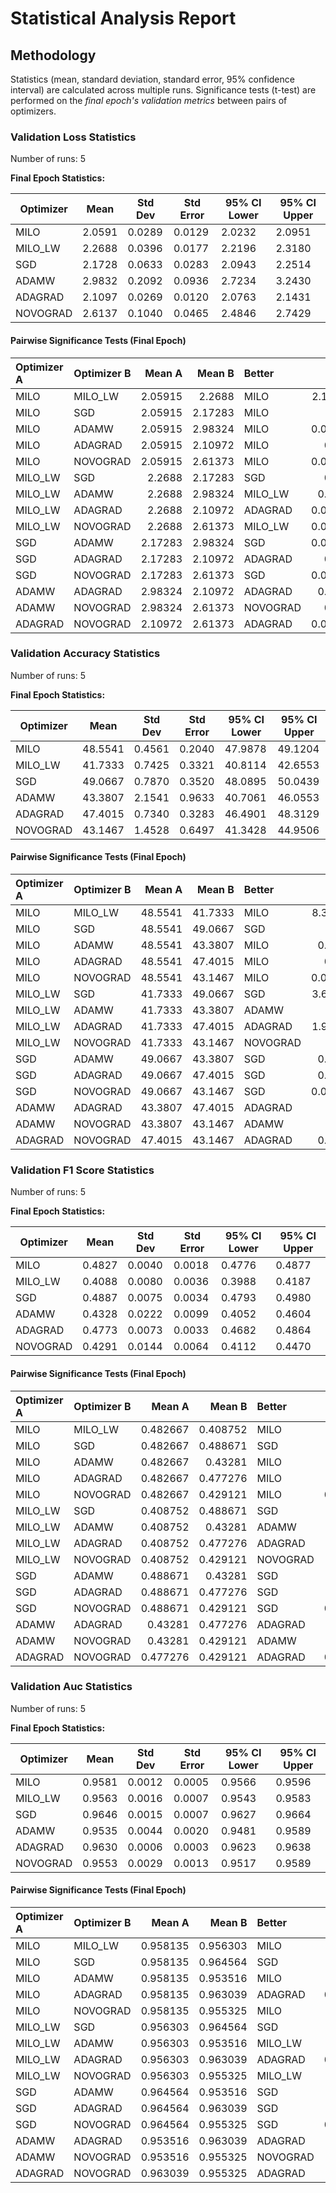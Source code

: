# Statistical Analysis Report

## Methodology

Statistics (mean, standard deviation, standard error, 95% confidence interval) are calculated across multiple runs.
Significance tests (t-test) are performed on the *final epoch's validation metrics* between pairs of optimizers.

### Validation Loss Statistics

Number of runs: 5

**Final Epoch Statistics:**

| Optimizer | Mean | Std Dev | Std Error | 95% CI Lower | 95% CI Upper |
|-----------|------|---------|-----------|--------------|--------------|
| MILO | 2.0591 | 0.0289 | 0.0129 | 2.0232 | 2.0951 |
| MILO_LW | 2.2688 | 0.0396 | 0.0177 | 2.2196 | 2.3180 |
| SGD | 2.1728 | 0.0633 | 0.0283 | 2.0943 | 2.2514 |
| ADAMW | 2.9832 | 0.2092 | 0.0936 | 2.7234 | 3.2430 |
| ADAGRAD | 2.1097 | 0.0269 | 0.0120 | 2.0763 | 2.1431 |
| NOVOGRAD | 2.6137 | 0.1040 | 0.0465 | 2.4846 | 2.7429 |

#### Pairwise Significance Tests (Final Epoch)

| Optimizer A   | Optimizer B   |   Mean A |   Mean B | Better   |     p-value | Significant   | Metric                |
|:--------------|:--------------|---------:|---------:|:---------|------------:|:--------------|:----------------------|
| MILO          | MILO_LW       |  2.05915 |  2.2688  | MILO     | 2.15342e-05 | ***           | final_validation_loss |
| MILO          | SGD           |  2.05915 |  2.17283 | MILO     | 0.012015    | *             | final_validation_loss |
| MILO          | ADAMW         |  2.05915 |  2.98324 | MILO     | 0.000507494 | ***           | final_validation_loss |
| MILO          | ADAGRAD       |  2.05915 |  2.10972 | MILO     | 0.0212144   | *             | final_validation_loss |
| MILO          | NOVOGRAD      |  2.05915 |  2.61373 | MILO     | 0.000143588 | ***           | final_validation_loss |
| MILO_LW       | SGD           |  2.2688  |  2.17283 | SGD      | 0.0248967   | *             | final_validation_loss |
| MILO_LW       | ADAMW         |  2.2688  |  2.98324 | MILO_LW  | 0.00127816  | **            | final_validation_loss |
| MILO_LW       | ADAGRAD       |  2.2688  |  2.10972 | ADAGRAD  | 0.000141581 | ***           | final_validation_loss |
| MILO_LW       | NOVOGRAD      |  2.2688  |  2.61373 | MILO_LW  | 0.000861041 | ***           | final_validation_loss |
| SGD           | ADAMW         |  2.17283 |  2.98324 | SGD      | 0.000545413 | ***           | final_validation_loss |
| SGD           | ADAGRAD       |  2.17283 |  2.10972 | ADAGRAD  | 0.0911441   |               | final_validation_loss |
| SGD           | NOVOGRAD      |  2.17283 |  2.61373 | SGD      | 0.000115492 | ***           | final_validation_loss |
| ADAMW         | ADAGRAD       |  2.98324 |  2.10972 | ADAGRAD  | 0.00064773  | ***           | final_validation_loss |
| ADAMW         | NOVOGRAD      |  2.98324 |  2.61373 | NOVOGRAD | 0.0127557   | *             | final_validation_loss |
| ADAGRAD       | NOVOGRAD      |  2.10972 |  2.61373 | ADAGRAD  | 0.000238177 | ***           | final_validation_loss |

### Validation Accuracy Statistics

Number of runs: 5

**Final Epoch Statistics:**

| Optimizer | Mean | Std Dev | Std Error | 95% CI Lower | 95% CI Upper |
|-----------|------|---------|-----------|--------------|--------------|
| MILO | 48.5541 | 0.4561 | 0.2040 | 47.9878 | 49.1204 |
| MILO_LW | 41.7333 | 0.7425 | 0.3321 | 40.8114 | 42.6553 |
| SGD | 49.0667 | 0.7870 | 0.3520 | 48.0895 | 50.0439 |
| ADAMW | 43.3807 | 2.1541 | 0.9633 | 40.7061 | 46.0553 |
| ADAGRAD | 47.4015 | 0.7340 | 0.3283 | 46.4901 | 48.3129 |
| NOVOGRAD | 43.1467 | 1.4528 | 0.6497 | 41.3428 | 44.9506 |

#### Pairwise Significance Tests (Final Epoch)

| Optimizer A   | Optimizer B   |   Mean A |   Mean B | Better   |     p-value | Significant   | Metric                    |
|:--------------|:--------------|---------:|---------:|:---------|------------:|:--------------|:--------------------------|
| MILO          | MILO_LW       |  48.5541 |  41.7333 | MILO     | 8.33984e-07 | ***           | final_validation_accuracy |
| MILO          | SGD           |  48.5541 |  49.0667 | SGD      | 0.251539    |               | final_validation_accuracy |
| MILO          | ADAMW         |  48.5541 |  43.3807 | MILO     | 0.00493794  | **            | final_validation_accuracy |
| MILO          | ADAGRAD       |  48.5541 |  47.4015 | MILO     | 0.0215721   | *             | final_validation_accuracy |
| MILO          | NOVOGRAD      |  48.5541 |  43.1467 | MILO     | 0.000626779 | ***           | final_validation_accuracy |
| MILO_LW       | SGD           |  41.7333 |  49.0667 | SGD      | 3.68144e-07 | ***           | final_validation_accuracy |
| MILO_LW       | ADAMW         |  41.7333 |  43.3807 | ADAMW    | 0.167589    |               | final_validation_accuracy |
| MILO_LW       | ADAGRAD       |  41.7333 |  47.4015 | ADAGRAD  | 1.96555e-06 | ***           | final_validation_accuracy |
| MILO_LW       | NOVOGRAD      |  41.7333 |  43.1467 | NOVOGRAD | 0.101219    |               | final_validation_accuracy |
| SGD           | ADAMW         |  49.0667 |  43.3807 | SGD      | 0.00254189  | **            | final_validation_accuracy |
| SGD           | ADAGRAD       |  49.0667 |  47.4015 | SGD      | 0.00863282  | **            | final_validation_accuracy |
| SGD           | NOVOGRAD      |  49.0667 |  43.1467 | SGD      | 0.000176355 | ***           | final_validation_accuracy |
| ADAMW         | ADAGRAD       |  43.3807 |  47.4015 | ADAGRAD  | 0.011211    | *             | final_validation_accuracy |
| ADAMW         | NOVOGRAD      |  43.3807 |  43.1467 | ADAMW    | 0.846064    |               | final_validation_accuracy |
| ADAGRAD       | NOVOGRAD      |  47.4015 |  43.1467 | ADAGRAD  | 0.00116168  | **            | final_validation_accuracy |

### Validation F1 Score Statistics

Number of runs: 5

**Final Epoch Statistics:**

| Optimizer | Mean | Std Dev | Std Error | 95% CI Lower | 95% CI Upper |
|-----------|------|---------|-----------|--------------|--------------|
| MILO | 0.4827 | 0.0040 | 0.0018 | 0.4776 | 0.4877 |
| MILO_LW | 0.4088 | 0.0080 | 0.0036 | 0.3988 | 0.4187 |
| SGD | 0.4887 | 0.0075 | 0.0034 | 0.4793 | 0.4980 |
| ADAMW | 0.4328 | 0.0222 | 0.0099 | 0.4052 | 0.4604 |
| ADAGRAD | 0.4773 | 0.0073 | 0.0033 | 0.4682 | 0.4864 |
| NOVOGRAD | 0.4291 | 0.0144 | 0.0064 | 0.4112 | 0.4470 |

#### Pairwise Significance Tests (Final Epoch)

| Optimizer A   | Optimizer B   |   Mean A |   Mean B | Better   |     p-value | Significant   | Metric                    |
|:--------------|:--------------|---------:|---------:|:---------|------------:|:--------------|:--------------------------|
| MILO          | MILO_LW       | 0.482667 | 0.408752 | MILO     | 1.84646e-06 | ***           | final_validation_f1_score |
| MILO          | SGD           | 0.482667 | 0.488671 | SGD      | 0.165857    |               | final_validation_f1_score |
| MILO          | ADAMW         | 0.482667 | 0.43281  | MILO     | 0.00660849  | **            | final_validation_f1_score |
| MILO          | ADAGRAD       | 0.482667 | 0.477276 | MILO     | 0.198653    |               | final_validation_f1_score |
| MILO          | NOVOGRAD      | 0.482667 | 0.429121 | MILO     | 0.000700143 | ***           | final_validation_f1_score |
| MILO_LW       | SGD           | 0.408752 | 0.488671 | SGD      | 2.11723e-07 | ***           | final_validation_f1_score |
| MILO_LW       | ADAMW         | 0.408752 | 0.43281  | ADAMW    | 0.0713077   |               | final_validation_f1_score |
| MILO_LW       | ADAGRAD       | 0.408752 | 0.477276 | ADAGRAD  | 6.59075e-07 | ***           | final_validation_f1_score |
| MILO_LW       | NOVOGRAD      | 0.408752 | 0.429121 | NOVOGRAD | 0.03125     | *             | final_validation_f1_score |
| SGD           | ADAMW         | 0.488671 | 0.43281  | SGD      | 0.00329766  | **            | final_validation_f1_score |
| SGD           | ADAGRAD       | 0.488671 | 0.477276 | SGD      | 0.0415429   | *             | final_validation_f1_score |
| SGD           | NOVOGRAD      | 0.488671 | 0.429121 | SGD      | 0.000173012 | ***           | final_validation_f1_score |
| ADAMW         | ADAGRAD       | 0.43281  | 0.477276 | ADAGRAD  | 0.00857763  | **            | final_validation_f1_score |
| ADAMW         | NOVOGRAD      | 0.43281  | 0.429121 | ADAMW    | 0.764453    |               | final_validation_f1_score |
| ADAGRAD       | NOVOGRAD      | 0.477276 | 0.429121 | ADAGRAD  | 0.000573554 | ***           | final_validation_f1_score |

### Validation Auc Statistics

Number of runs: 5

**Final Epoch Statistics:**

| Optimizer | Mean | Std Dev | Std Error | 95% CI Lower | 95% CI Upper |
|-----------|------|---------|-----------|--------------|--------------|
| MILO | 0.9581 | 0.0012 | 0.0005 | 0.9566 | 0.9596 |
| MILO_LW | 0.9563 | 0.0016 | 0.0007 | 0.9543 | 0.9583 |
| SGD | 0.9646 | 0.0015 | 0.0007 | 0.9627 | 0.9664 |
| ADAMW | 0.9535 | 0.0044 | 0.0020 | 0.9481 | 0.9589 |
| ADAGRAD | 0.9630 | 0.0006 | 0.0003 | 0.9623 | 0.9638 |
| NOVOGRAD | 0.9553 | 0.0029 | 0.0013 | 0.9517 | 0.9589 |

#### Pairwise Significance Tests (Final Epoch)

| Optimizer A   | Optimizer B   |   Mean A |   Mean B | Better   |     p-value | Significant   | Metric               |
|:--------------|:--------------|---------:|---------:|:---------|------------:|:--------------|:---------------------|
| MILO          | MILO_LW       | 0.958135 | 0.956303 | MILO     | 0.0782825   |               | final_validation_auc |
| MILO          | SGD           | 0.958135 | 0.964564 | SGD      | 9.05589e-05 | ***           | final_validation_auc |
| MILO          | ADAMW         | 0.958135 | 0.953516 | MILO     | 0.0763052   |               | final_validation_auc |
| MILO          | ADAGRAD       | 0.958135 | 0.963039 | ADAGRAD  | 0.000202063 | ***           | final_validation_auc |
| MILO          | NOVOGRAD      | 0.958135 | 0.955325 | MILO     | 0.096681    |               | final_validation_auc |
| MILO_LW       | SGD           | 0.956303 | 0.964564 | SGD      | 3.09724e-05 | ***           | final_validation_auc |
| MILO_LW       | ADAMW         | 0.956303 | 0.953516 | MILO_LW  | 0.237924    |               | final_validation_auc |
| MILO_LW       | ADAGRAD       | 0.956303 | 0.963039 | ADAGRAD  | 0.000265556 | ***           | final_validation_auc |
| MILO_LW       | NOVOGRAD      | 0.956303 | 0.955325 | MILO_LW  | 0.531088    |               | final_validation_auc |
| SGD           | ADAMW         | 0.964564 | 0.953516 | SGD      | 0.00321288  | **            | final_validation_auc |
| SGD           | ADAGRAD       | 0.964564 | 0.963039 | SGD      | 0.0862692   |               | final_validation_auc |
| SGD           | NOVOGRAD      | 0.964564 | 0.955325 | SGD      | 0.000699574 | ***           | final_validation_auc |
| ADAMW         | ADAGRAD       | 0.953516 | 0.963039 | ADAGRAD  | 0.00769876  | **            | final_validation_auc |
| ADAMW         | NOVOGRAD      | 0.953516 | 0.955325 | NOVOGRAD | 0.465333    |               | final_validation_auc |
| ADAGRAD       | NOVOGRAD      | 0.963039 | 0.955325 | ADAGRAD  | 0.00320546  | **            | final_validation_auc |

